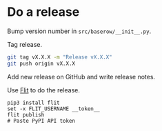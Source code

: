 # Do a release

Bump version number in `src/baserow/__init__.py`.

Tag release.

```bash
git tag vX.X.X -m "Release vX.X.X"
git push origin vX.X.X
```

Add new release on GitHub and write release notes.

Use [Flit](https://flit.pypa.io/en/stable/) to do the release.

```fish
pip3 install flit
set -x FLIT_USERNAME __token__
flit publish
# Paste PyPI API token
```